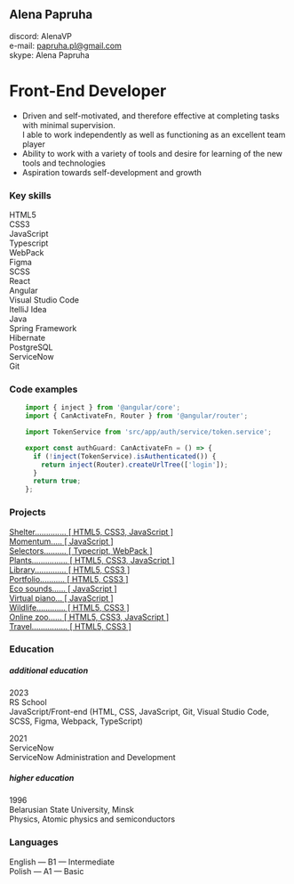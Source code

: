 ## Alena Papruha

discord: AlenaVP\
e-mail: papruha.pl@gmail.com\
skype: Alena Papruha

# Front-End Developer

+ Driven and self-motivated, and therefore effective at completing tasks with minimal supervision.\
I able to work independently as well as functioning as an excellent team player
+ Ability to work with a variety of tools and desire for learning of the new tools and technologies
+ Aspiration towards self-development and growth

### Key skills

HTML5\
CSS3\
JavaScript\
Typescript\
WebPack\
Figma\
SCSS\
React\
Angular\
Visual Studio Code\
ItelliJ Idea\
Java\
Spring Framework\
Hibernate\
PostgreSQL\
ServiceNow\
Git

### Code examples

```javascript
    import { inject } from '@angular/core';
    import { CanActivateFn, Router } from '@angular/router';

    import TokenService from 'src/app/auth/service/token.service';

    export const authGuard: CanActivateFn = () => {
      if (!inject(TokenService).isAuthenticated()) {
        return inject(Router).createUrlTree(['login']);
      }
      return true;
    };
```
### Projects
[Shelter.............. [ HTML5, CSS3, JavaScript ]](https://rolling-scopes-school.github.io/alenavp-JSFE2023Q1/shelter/pages/main)\
[Momentum..... [ JavaScript ]](https://rolling-scopes-school.github.io/alenavp-JSFEPRESCHOOL2022Q4/momentum/)\
[Selectors.......... [ Typecript, WebPack ]](https://rolling-scopes-school.github.io/alenavp-JSFE2023Q1/rs-selectors/)\
[Plants................ [ HTML5, CSS3, JavaScript ]](https://rolling-scopes-school.github.io/alenavp-JSFEPRESCHOOL2022Q4/plants/)\
[Library.............. [ HTML5, CSS3 ]](https://rolling-scopes-school.github.io/alenavp-JSFEPRESCHOOL2023Q2/library/)\
[Portfolio........... [ HTML5, CSS3 ]](https://rolling-scopes-school.github.io/alenavp-JSFEPRESCHOOL/portfolio/)\
[Eco sounds...... [ JavaScript ]](https://rolling-scopes-school.github.io/alenavp-JSFEPRESCHOOL/eco-sounds/)\
[Virtual piano... [ JavaScript ]](http://rolling-scopes-school.github.io/alenavp-JSFE2021Q1/virtual-piano/)\
[Wildlife............. [ HTML5, CSS3 ]](http://rolling-scopes-school.github.io/alenavp-JSFE2021Q1/wildlife/)\
[Online zoo...... [ HTML5, CSS3, JavaScript ]](http://rolling-scopes-school.github.io/alenavp-JSFE2021Q1/online-zoo/)\
[Travel................ [ HTML5, CSS3 ]](https://rolling-scopes-school.github.io/alenavp-JSFEPRESCHOOL2022Q2/travel/)

### Education
##### additional education
2023\
RS School\
JavaScript/Front-end (HTML, CSS, JavaScript, Git, Visual Studio Code, SCSS, Figma, Webpack, TypeScript)

2021\
ServiceNow\
ServiceNow Administration and Development
##### higher education
1996\
Belarusian State University, Minsk\
Physics, Atomic physics and semiconductors

### Languages

English — B1 — Intermediate\
Polish — A1 — Basic
